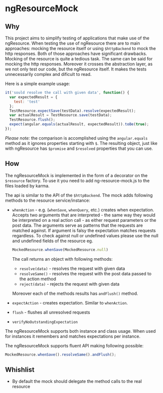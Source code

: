 ngResourceMock
=======
Why
----
This project aims to simplify testing of applications that make use of the ngResource. When testing the use of ngResource there are to main approaches: mocking the resource itself or using ```$httpBackend``` to mock the http responses. Both of those approaches have significant drawbacks. Mocking of the resource is quite a tedious task. The same can be said for mocking the http responses. Moreover it crosses the abstraction layer, as we not only test our code, but the ngResource itself. It makes the tests unnecessarily complex and dificult to read.

Here is a simple example usage:
```javascript
it('sould resolve the call with given data', function() {
  var expectedResult = {
    test: 'test'
  };
  TestResource.expectSave(testData).resolve(expectedResult);
  var actualResult = TestResource.save(testData);
  TestResource.flush();
  expect(angular.equals(actualResult, expectedResult)).toBe(true);
});
```

*Please note:* the comparison is accomplished using the ```angular.equals``` method as it ignores properties starting with ```$```. The resulting object, just like with ngResource has ```$promise``` and ```$resolved``` properties that you can use.

How
---
The ngResourceMock is implemented in the form of a decorator on the ```$resource``` factory. To use it you need to add ng-resource-mock.js to the files loaded by karma.

The api is similar to the API of the ```$httpBackend```. The mock adds following methods to the resource service/instance:
* ```whenAction``` - e.g. (```whenSave```, ```whenQuery```, etc.) creates when expectation. Accepts two arguments that are interpreted - the same way they would be interpreted on a real action call - as either request parameters or the post data. The arguments serve as patterns that the requests are matched against. If argument is falsy the expectation matches requests regardless. To check against null or undefined values please use the null and undefined fields of the resource eg.

  ```javascript
  MockedResource.whenSave(MockedResource.null)
  ```

  The call returns an object with following methods:
  * ```resolve(data)``` - resolves the request with given data
  * ```resolveSame()``` - resolves the request with the post data passed to the action method
  * ```reject(data)``` - rejects the request with given data

  Moreover each of the methods results has ```andFlush()``` method.
* ```expectAction``` - creates expectation. Similar to ```whenAction```.
* ```flush``` - flushes all unresolved requests
* ```verifyNoOutstandingExpectation```

The ngResourceMock supports both instance and class usage. When used for instances it remembers and matches expectations per instance.

The ngResourceMock supports fluent API making following possible:
```javascript
MockedResource.whenSave().resolveSame().andFlush();
```


Whishlist
---
* By default the mock should delegate the method calls to the real resource
